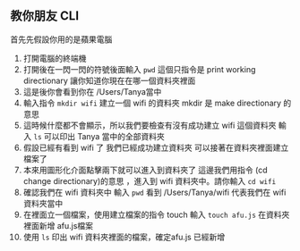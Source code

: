## 教你朋友 CLI
首先先假設你用的是蘋果電腦

1. 打開電腦的終端機
2. 打開後在一閃一閃的符號後面輸入 `pwd`
這個只指令是 print working directionary 讓你知道你現在在哪一個資料夾裡面
3. 這是後你會看到你在 /Users/Tanya當中
4. 輸入指令 `mkdir wifi` 建立一個 wifi 的資料夾
mkdir 是 make directionary 的意思
5. 這時候什麼都不會顯示，所以我們要檢查有沒有成功建立 wifi 這個資料夾
輸入 `ls` 可以印出 Tanya 當中的全部資料夾
6. 假設已經有看到 wifi 了 我們已經成功建立資料夾
可以接著在資料夾裡面建立檔案了
7. 本來用圖形化介面點擊兩下就可以進入到資料夾了
這邊我們用指令 (cd change directionary)的意思 ，進入到 wifi  資料夾中。請你輸入 `cd wifi`
8. 確認我們在 wifi 資料夾中
輸入 `pwd`
看到 /Users/Tanya/wifi
代表我們在 wifi 資料夾當中
9. 在裡面立一個檔案，使用建立檔案的指令 touch
 輸入 `touch afu.js`
在資料夾裡面新增 afu.js檔案
10. 使用 `ls` 印出 wifi  資料夾裡面的檔案，確定afu.js 已經新增





